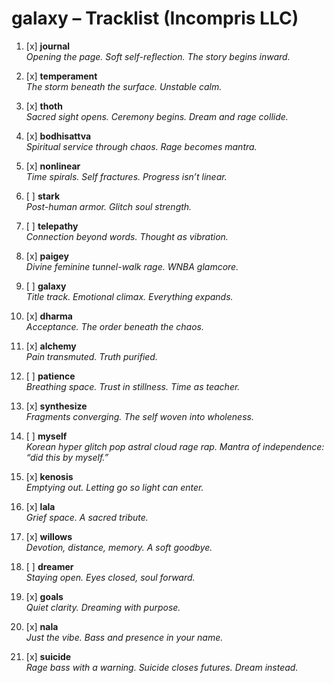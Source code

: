 # galaxy – Tracklist (Incompris LLC)

1. [x] **journal**  
   _Opening the page. Soft self-reflection. The story begins inward._

2. [x] **temperament**  
   _The storm beneath the surface. Unstable calm._

3. [x] **thoth**  
   _Sacred sight opens. Ceremony begins. Dream and rage collide._

4. [x] **bodhisattva**  
   _Spiritual service through chaos. Rage becomes mantra._

5. [x] **nonlinear**  
   _Time spirals. Self fractures. Progress isn’t linear._

6. [ ] **stark**  
   _Post-human armor. Glitch soul strength._

7. [ ] **telepathy**  
   _Connection beyond words. Thought as vibration._

8. [x] **paigey**  
   _Divine feminine tunnel-walk rage. WNBA glamcore._

9. [ ] **galaxy**  
   _Title track. Emotional climax. Everything expands._

10. [x] **dharma**  
    _Acceptance. The order beneath the chaos._

11. [x] **alchemy**  
    _Pain transmuted. Truth purified._

12. [ ] **patience**  
    _Breathing space. Trust in stillness. Time as teacher._

13. [x] **synthesize**  
    _Fragments converging. The self woven into wholeness._

14. [ ] **myself**  
    _Korean hyper glitch pop astral cloud rage rap. Mantra of independence: “did this by myself.”_

15. [x] **kenosis**  
    _Emptying out. Letting go so light can enter._

16. [x] **lala**  
    _Grief space. A sacred tribute._

17. [x] **willows**  
    _Devotion, distance, memory. A soft goodbye._

18. [ ] **dreamer**  
    _Staying open. Eyes closed, soul forward._

19. [x] **goals**  
    _Quiet clarity. Dreaming with purpose._

20. [x] **nala**  
    _Just the vibe. Bass and presence in your name._

21. [x] **suicide**  
    _Rage bass with a warning. Suicide closes futures. Dream instead._
